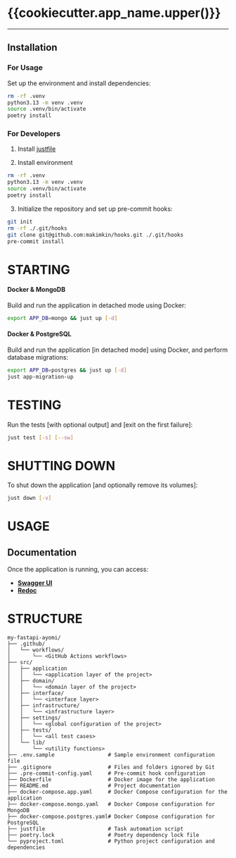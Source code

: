 # {{cookiecutter.app_name.upper()}}

---

## Installation

### For Usage

Set up the environment and install dependencies:

```bash
rm -rf .venv
python3.13 -m venv .venv
source .venv/bin/activate
poetry install
```

### For Developers

1. Install [justfile](https://github.com/casey/just)

2. Install environment

```bash
rm -rf .venv
python3.13 -m venv .venv
source .venv/bin/activate
poetry install
```

3. Initialize the repository and set up pre-commit hooks:

```bash
git init
rm -rf ./.git/hooks
git clone git@github.com:makimkin/hooks.git ./.git/hooks
pre-commit install
```

# STARTING

#### Docker & MongoDB

Build and run the application in detached mode using Docker:

```bash
export APP_DB=mongo && just up [-d]
```

#### Docker & PostgreSQL

Build and run the application [in detached mode] using Docker, and perform database migrations:

```bash
export APP_DB=postgres && just up [-d]
just app-migration-up
```

# TESTING

Run the tests [with optional output] and [exit on the first failure]:

```bash
just test [-s] [--sw]
```

# SHUTTING DOWN

To shut down the application [and optionally remove its volumes]:

```bash
just down [-v]
```

# USAGE

## Documentation
Once the application is running, you can access:
- **[Swagger UI](http://localhost:8000/docs)**
- **[Redoc](http://localhost:8000/redoc)**


# STRUCTURE

```
my-fastapi-ayomi/
├── .github/
│   └── workflows/
│       └── <GitHub Actions workflows>
├── src/
│   ├── application
│   │   └── <application layer of the project>
│   ├── domain/
│   │   └── <domain layer of the project>
│   ├── interface/
│   │   └── <interface layer>
│   ├── infrastructure/
│   │   └── <infrastructure layer>
│   ├── settings/
│   │   └── <global configuration of the project>
│   ├── tests/
│   │   └── <all test cases>
│   └── lib/
│       └── <utility functions>
├── .env.sample                 # Sample environment configuration file
├── .gitignore                  # Files and folders ignored by Git
├── .pre-commit-config.yaml     # Pre-commit hook configuration
├── Dockerfile                  # Docker image for the application
├── README.md                   # Project documentation
├── docker-compose.app.yaml     # Docker Compose configuration for the application
├── docker-compose.mongo.yaml   # Docker Compose configuration for MongoDB
├── docker-compose.postgres.yaml# Docker Compose configuration for PostgreSQL
├── justfile                    # Task automation script
├── poetry.lock                 # Poetry dependency lock file
└── pyproject.toml              # Python project configuration and dependencies
```
